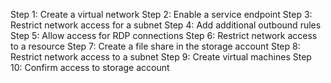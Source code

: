 
Step 1: Create a virtual network
Step 2: Enable a service endpoint
Step 3: Restrict network access for a subnet
Step 4: Add additional outbound rules
Step 5: Allow access for RDP connections
Step 6: Restrict network access to a resource
Step 7: Create a file share in the storage account
Step 8: Restrict network access to a subnet
Step 9: Create virtual machines
Step 10: Confirm access to storage account
